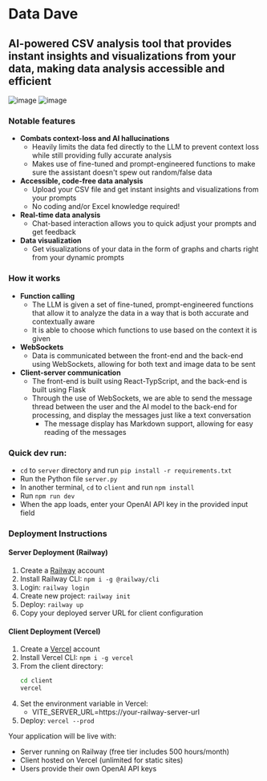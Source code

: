 # Data Dave

## AI-powered CSV analysis tool that provides instant insights and visualizations from your data, making data analysis accessible and efficient

![image](https://github.com/user-attachments/assets/daf85350-8e64-4cfd-ba01-7359811b4283)
![image](https://github.com/user-attachments/assets/242d4480-7b74-4edc-b8d4-a141bf963a4d)

### Notable features

- **Combats context-loss and AI hallucinations**
  - Heavily limits the data fed directly to the LLM to prevent context loss while still providing fully accurate analysis
  - Makes use of fine-tuned and prompt-engineered functions to make sure the assistant doesn't spew out random/false data
- **Accessible, code-free data analysis**
  - Upload your CSV file and get instant insights and visualizations from your prompts
  - No coding and/or Excel knowledge required!
- **Real-time data analysis**
  - Chat-based interaction allows you to quick adjust your prompts and get feedback
- **Data visualization**
  - Get visualizations of your data in the form of graphs and charts right from your dynamic prompts

### How it works

- **Function calling**
  - The LLM is given a set of fine-tuned, prompt-engineered functions that allow it to analyze the data in a way that is both accurate and contextually aware
  - It is able to choose which functions to use based on the context it is given
- **WebSockets**
  - Data is communicated between the front-end and the back-end using WebSockets, allowing for both text and image data to be sent
- **Client-server communication**
  - The front-end is built using React-TypScript, and the back-end is built using Flask
  - Through the use of WebSockets, we are able to send the message thread between the user and the AI model to the back-end for processing, and display the messages just like a text conversation
    - The message display has Markdown support, allowing for easy reading of the messages

### Quick dev run:

- `cd` to `server` directory and run `pip install -r requirements.txt`
- Run the Python file `server.py`
- In another terminal, `cd` to `client` and run `npm install`
- Run `npm run dev`
- When the app loads, enter your OpenAI API key in the provided input field

### Deployment Instructions

#### Server Deployment (Railway)

1. Create a [Railway](https://railway.app/) account
2. Install Railway CLI: `npm i -g @railway/cli`
3. Login: `railway login`
4. Create new project: `railway init`
5. Deploy: `railway up`
6. Copy your deployed server URL for client configuration

#### Client Deployment (Vercel)
1. Create a [Vercel](https://vercel.com/) account
2. Install Vercel CLI: `npm i -g vercel`
3. From the client directory:
   ```bash
   cd client
   vercel
   ```
4. Set the environment variable in Vercel:
   - VITE_SERVER_URL=https://your-railway-server-url
5. Deploy: `vercel --prod`

Your application will be live with:
- Server running on Railway (free tier includes 500 hours/month)
- Client hosted on Vercel (unlimited for static sites)
- Users provide their own OpenAI API keys
